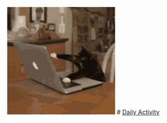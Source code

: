 <img src="https://github.com/BerkCicekler/BerkCicekler/blob/main/catCoding.gif" width="250px" alt="">
# <ins>Daily Activity</ins>
